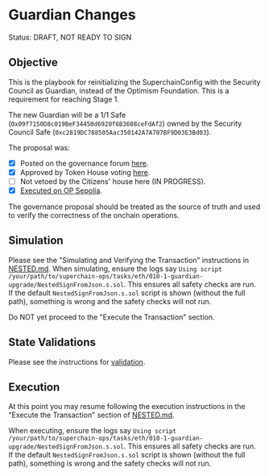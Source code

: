 # Guardian Changes

Status: DRAFT, NOT READY TO SIGN

## Objective

This is the playbook for reinitializing the SuperchainConfig with the Security Council as Guardian, instead of the Optimism Foundation.
This is a requirement for reaching Stage 1.

The new Guardian will be a 1/1 Safe (`0x09f7150D8c019BeF34450d6920f6B3608ceFdAf2`) owned by the Security Council Safe (`0xc2819DC788505Aac350142A7A707BF9D03E3Bd03`).

The proposal was:

- [X] Posted on the governance forum [here](https://gov.optimism.io/t/upgrade-proposal-guardian-security-council-threshold-and-l2-proxyadmin-ownership-changes-for-stage-1-decentralization/8157).
- [X] Approved by Token House voting [here](https://vote.optimism.io/proposals/89250535338859095270968116984279971013811713632639468811376241520756760598962).
- [ ] Not vetoed by the Citizens' house here (IN PROGRESS).
- [X] [Executed on OP Sepolia](https://github.com/ethereum-optimism/superchain-ops/tree/main/tasks/sep/006-1-guardian-upgrade).

The governance proposal should be treated as the source of truth and used to verify the correctness
of the onchain operations.

## Simulation

Please see the "Simulating and Verifying the Transaction" instructions in [NESTED.md](../../../NESTED.md).
When simulating, ensure the logs say `Using script /your/path/to/superchain-ops/tasks/eth/010-1-guardian-upgrade/NestedSignFromJson.s.sol`.
This ensures all safety checks are run. If the default `NestedSignFromJson.s.sol` script is shown
(without the full path), something is wrong and the safety checks will not run.

Do NOT yet proceed to the "Execute the Transaction" section.

## State Validations

Please see the instructions for [validation](./VALIDATION.md).

## Execution

At this point you may resume following the execution instructions in the "Execute the Transaction" section of [NESTED.md](../../../NESTED.md).

When executing, ensure the logs say `Using script /your/path/to/superchain-ops/tasks/eth/010-1-guardian-upgrade/NestedSignFromJson.s.sol`. This ensures all safety checks are run. If the default `NestedSignFromJson.s.sol` script is shown (without the full path), something is wrong and the safety checks will not run.
